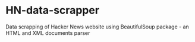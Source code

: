 # HN-data-scrapper
Data scrapping of Hacker News website using BeautifulSoup package - an HTML and XML documents parser
